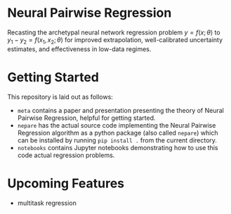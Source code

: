 # Neural Pairwise Regression
Recasting the archetypal neural network regression problem $y=f(x;\theta)$ to $y_1-y_2=f(x_1,x_2;\theta)$ for improved extrapolation, well-calibrated uncertainty estimates, and effectiveness in low-data regimes.

# Getting Started
This repository is laid out as follows:
 - `meta` contains a paper and presentation presenting the theory of Neural Pairwise Regression, helpful for getting started.
 - `nepare` has the actual source code implementing the Neural Pairwise Regression algorithm as a python package (also called `nepare`) which can be installed by running `pip install .` from the current directory.
 - `notebooks` contains Jupyter notebooks demonstrating how to use this code actual regression problems.

# Upcoming Features
 - multitask regression
